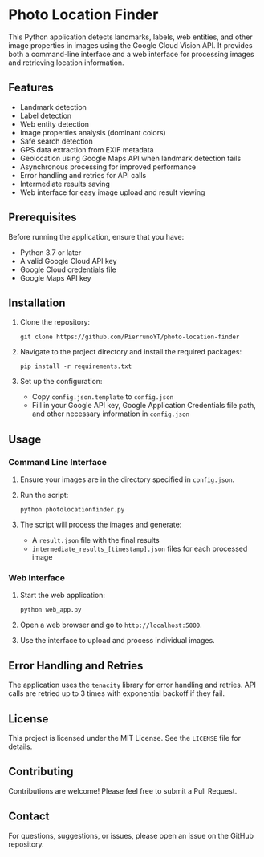# Photo Location Finder

This Python application detects landmarks, labels, web entities, and other image properties in images using the Google Cloud Vision API. It provides both a command-line interface and a web interface for processing images and retrieving location information.

## Features

- Landmark detection
- Label detection
- Web entity detection
- Image properties analysis (dominant colors)
- Safe search detection
- GPS data extraction from EXIF metadata
- Geolocation using Google Maps API when landmark detection fails
- Asynchronous processing for improved performance
- Error handling and retries for API calls
- Intermediate results saving
- Web interface for easy image upload and result viewing

## Prerequisites

Before running the application, ensure that you have:

- Python 3.7 or later
- A valid Google Cloud API key
- Google Cloud credentials file
- Google Maps API key

## Installation

1. Clone the repository:
   ```
   git clone https://github.com/PierrunoYT/photo-location-finder
   ```

2. Navigate to the project directory and install the required packages:
   ```
   pip install -r requirements.txt
   ```

3. Set up the configuration:
   - Copy `config.json.template` to `config.json`
   - Fill in your Google API key, Google Application Credentials file path, and other necessary information in `config.json`

## Usage

### Command Line Interface

1. Ensure your images are in the directory specified in `config.json`.

2. Run the script:
   ```
   python photolocationfinder.py
   ```

3. The script will process the images and generate:
   - A `result.json` file with the final results
   - `intermediate_results_[timestamp].json` files for each processed image

### Web Interface

1. Start the web application:
   ```
   python web_app.py
   ```

2. Open a web browser and go to `http://localhost:5000`.

3. Use the interface to upload and process individual images.

## Error Handling and Retries

The application uses the `tenacity` library for error handling and retries. API calls are retried up to 3 times with exponential backoff if they fail.

## License

This project is licensed under the MIT License. See the `LICENSE` file for details.

## Contributing

Contributions are welcome! Please feel free to submit a Pull Request.

## Contact

For questions, suggestions, or issues, please open an issue on the GitHub repository.
